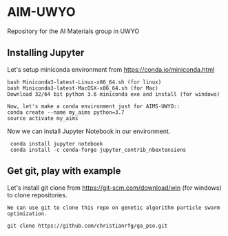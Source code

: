 # AIM-UWYO
Repository for the AI Materials group in UWYO


## Installing Jupyter

Let's setup miniconda environment from https://conda.io/miniconda.html

```
bash Miniconda3-latest-Linux-x86_64.sh (for linux)
bash Miniconda3-latest-MacOSX-x86_64.sh (for Mac)
Download 32/64 bit python 3.6 miniconda exe and install (for windows)

Now, let's make a conda environment just for AIMS-UWYO::
conda create --name my_aims python=3.7
source activate my_aims
```

Now we can install Jupyter Notebook in our environment.

```
 conda install jupyter notebook
 conda install -c conda-forge jupyter_contrib_nbextensions
```

## Get git, play with example

Let's install git clone from https://git-scm.com/download/win (for windows) to clone repositories.

```
We can use git to clone this repo on genetic algorithm particle swarm optimization.

git clone https://github.com/christianrfg/ga_pso.git
```




